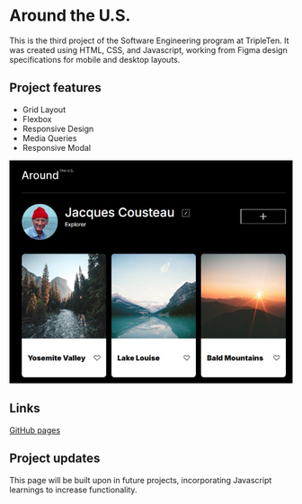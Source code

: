 # Around the U.S.

This is the third project of the Software Engineering program at TripleTen. It was created using HTML, CSS, and Javascript, working from Figma design specifications for mobile and desktop layouts.

## Project features

- Grid Layout
- Flexbox
- Responsive Design
- Media Queries
- Responsive Modal

![project demo image](./images/demo/aroundtheus-demo.jpg)

## Links

[GitHub pages](https://lisaatea.github.io/se_project_aroundtheus/)

## Project updates

This page will be built upon in future projects, incorporating Javascript learnings to increase functionality.
